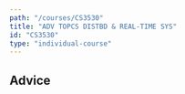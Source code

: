 ```yaml
---
path: "/courses/CS3530"
title: "ADV TOPCS DISTBD & REAL-TIME SYS"
id: "CS3530"
type: "individual-course"
---
```


## Advice

